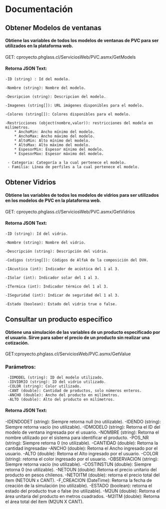 # Documentación


## Obtener Modelos de ventanas
#### Obtiene las variables de todos los modelos de ventanas de PVC para ser utilizados en la plataforma web.

 GET: cproyecto.phglass.cl/ServiciosWeb/PVC.asmx/GetModels
 
 
#### Retorna JSON Text:
    -ID (string) : Id del modelo.

    -Nombre (string): Nombre del modelo.

    -Desripcion (string): Descripcion del modelo.

    -Imagenes (string[]): URL imágenes disponibles para el modelo.

    -Colores (string[]): Colores disponibles para el modelo.
    
    -Restricciones (object(nombre,valor)): restricciones del modelo en milímetros.
        * AnchoMin: Ancho mínimo del modelo.
        * AnchoMax: Ancho máximo del modelo.
        * AltoMin: Alto mínimo del modelo.
        * AltoMax: Alto máximo del modelo.
        * EspesorMin: Espesor mínimo del modelo.
        * EspesorMax: Espesor máximo del modelo.
        
     - Categoria: Categoría a la cual pertenece el modelo.
     - Familia: Línea de perfiles a la cual pertenece el modelo.
     
## Obtener Vidrios
#### Obtiene las variables de todos los modelos de vidrios para ser utilizados en los modelos de PVC en la plataforma web.

 GET: cproyecto.phglass.cl/ServiciosWeb/PVC.asmx/GetVidrios
 
 
 #### Retorna JSON Text:
    -ID (string): Id del vidrio.
    
    -Nombre (string): Nombre del vidrio.
    
    -Descripción (string): Descripción del vidrio.
    
    -Codigos (string[]): Códigos de Alfak de la composición del DVH.
    
    -IAcustica (int): Indicador de acústica del 1 al 3.
    
    -ISolar (int): Indicador solar del 1 al 3.
    
    -ITermica (int): Indicador térmico del 1 al 3.
    
    -ISeguridad (int): Indicar de seguridad del 1 al 3.
    
    -Estado (boolean): Estado del vidrio true o false.
    
 ## Consultar un producto específico
 #### Obtiene una simulación de las variables de un producto especificado por el usuario. Sirve para saber el precio de un producto sin realizar una cotización.
 
  GET:cproyecto.phglass.cl/ServiciosWeb/PVC.asmx/GetValue
  
  ### Parámetros:
     -IDMODEL (string): ID del modelo utilizado.
     -IDVIDRIO (string): ID del vidrio utilizado.
     -COLOR (string): Color utilizado.
     -CANT (double): Cantidad de productos, solo números enteros.
     -ANCHO (double): Ancho del producto en milímetros.
     -ALTO (double): Alto del producto en milímetros.
     
 #### Retorna JSON Text:
  
   -IDENDODET (string): Siempre retorna null (no utilizable).
   -IDENDO (string): Siempre retorna vacío (no utilizable).
   -IDMODELO (string): Retorna el ID del modelo de ventana ingresada por el usuario.
   -NOMBRE (string): Retorna el nombre utilizado por el sistema para identificar el producto.
   -POS_NR (string): Siempre retorna 0 (no utilizable).
   -CANTIDAD (double): Retorna la cantidad ingresadav
   -ANCHO (double): Retorna el Ancho ingresado por el usuario.
   -ALTO (double): Retorna el Alto ingresado por el usuario.
   -COLOR (string): retorna el color ingresado por el usuario.
   -OBSERVACION (string): Siempre retorna vacío (no utilizable).
   -COSTINSTUN (double): Siempre retorna 0 (no utilizable).
   -NETOUN (double): Retorna el precio unitario del producto en pesos chilenos.
   -NETOITM (double): retorna el precio total del item (NETOUN x CANT).
   -F_CREACION (DateTime): Retorna la fecha de creación de la simulación (no utilizable).
   -ESTADO (boolean): retorna el estado del producto true o false (no utilizable).
   -M2UN (double): Retorna el área unitaria del producto en metros cuadrados.
   -M2ITM (double): Retorna el área total del ítem (M2UN X CANT).
